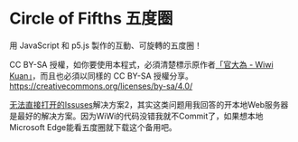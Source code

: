 # Circle of Fifths 五度圈
用 JavaScript 和 p5.js 製作的互動、可旋轉的五度圈！

CC BY-SA 授權，如你要使用本程式，必須清楚標示原作者[「官大為 - Wiwi Kuan」](https://github.com/wiwikuan/wiwi-circleOfFifths)，而且也必須以同樣的 CC BY-SA 授權分享。
https://creativecommons.org/licenses/by-sa/4.0/

[无法直接打开的Issuses](https://github.com/wiwikuan/wiwi-circleOfFifths/issues/7)解决方案2，其实这类问题用我回答的开本地Web服务器是最好的解决方案。因为WiWi的代码没错我就不Commit了，如果想本地Microsoft Edge能看五度圈就下载这个备用吧。
